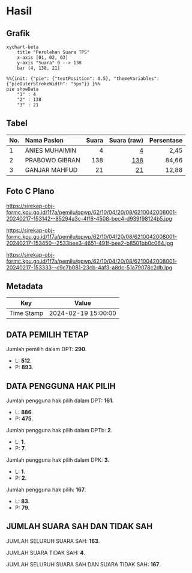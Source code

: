 # Hasil

## Grafik

```mermaid
xychart-beta
    title "Perolehan Suara TPS"
    x-axis [01, 02, 03]
    y-axis "Suara" 0 --> 138
    bar [4, 138, 21]
```

```mermaid
%%{init: {"pie": {"textPosition": 0.5}, "themeVariables": {"pieOuterStrokeWidth": "5px"}} }%%
pie showData
    "1" : 4
    "2" : 138
    "3" : 21
```

## Tabel

| No. | Nama Paslon    | Suara | Suara (raw) | Persentase |
|:--- |:-------------- | -----:| -----------:| ----------:|
| 1   | ANIES MUHAIMIN | 4     | [4][p-1]    | 2,45       |
| 2   | PRABOWO GIBRAN | 138   | [138][p-2]  | 84,66      |
| 3   | GANJAR MAHFUD  | 21    | [21][p-3]   | 12,88      |


[p-1]: https://github.com/gigit-pemilu/pemilu-2024-62-kalimantan-tengah/blob/main/pilpres/hitung-suara/sub/62-kalimantan-tengah/sub/10-gunung-mas/sub/04-kahayan-hulu-utara/sub/2008-tumbang-pasangon/sub/001-tps/sub/paslon-1.txt
[p-2]: https://github.com/gigit-pemilu/pemilu-2024-62-kalimantan-tengah/blob/main/pilpres/hitung-suara/sub/62-kalimantan-tengah/sub/10-gunung-mas/sub/04-kahayan-hulu-utara/sub/2008-tumbang-pasangon/sub/001-tps/sub/paslon-2.txt
[p-3]: https://github.com/gigit-pemilu/pemilu-2024-62-kalimantan-tengah/blob/main/pilpres/hitung-suara/sub/62-kalimantan-tengah/sub/10-gunung-mas/sub/04-kahayan-hulu-utara/sub/2008-tumbang-pasangon/sub/001-tps/sub/paslon-3.txt

## Foto C Plano

https://sirekap-obj-formc.kpu.go.id/1f7a/pemilu/ppwp/62/10/04/20/08/6210042008001-20240217-153142--85294a3c-4ff6-4508-bec4-d939f98124b5.jpg

https://sirekap-obj-formc.kpu.go.id/1f7a/pemilu/ppwp/62/10/04/20/08/6210042008001-20240217-153450--2533bee3-4651-491f-bee2-b8501bb0c064.jpg

https://sirekap-obj-formc.kpu.go.id/1f7a/pemilu/ppwp/62/10/04/20/08/6210042008001-20240217-153333--c9c7b081-23cb-4af3-a8dc-51a79078c2db.jpg


## Metadata

| Key        | Value               |
| ---------- | ------------------- |
| Time Stamp | 2024-02-19 15:00:00 |


## DATA PEMILIH TETAP

Jumlah pemilih dalam DPT: **290**.
 * L: **512**.
 * P: **893**.

## DATA PENGGUNA HAK PILIH

Jumlah pengguna hak pilih dalam DPT: **161**.
 * L: **886**.
 * P: **475**.

Jumlah pengguna hak pilih dalam DPTb: **2**.
 * L: **1**.
 * P: **7**.

Jumlah pengguna hak pilih dalam DPK: **3**.
 * L: **1**.
 * P: **2**.

Jumlah pengguna hak pilih: **167**.
 * L: **83**.
 * P: **79**.

## JUMLAH SUARA SAH DAN TIDAK SAH

JUMLAH SELURUH SUARA SAH: **163**.

JUMLAH SUARA TIDAK SAH: **4**.

JUMLAH SELURUH SUARA SAH DAN SUARA TIDAK SAH: **167**.


